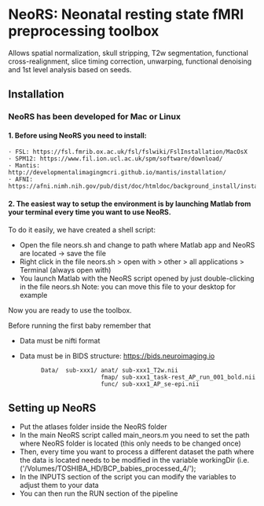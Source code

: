 # NeoRS: Neonatal resting state fMRI preprocessing toolbox

Allows spatial normalization, skull stripping, T2w segmentation, functional cross-realignment, slice timing correction, unwarping, functional denoising and 1st level analysis based on seeds.


## Installation 
### NeoRS has been developed for Mac or Linux 

#### 1. Before using NeoRS you need to install:
	· FSL: https://fsl.fmrib.ox.ac.uk/fsl/fslwiki/FslInstallation/MacOsX
	· SPM12: https://www.fil.ion.ucl.ac.uk/spm/software/download/ 
	· Mantis: http://developmentalimagingmcri.github.io/mantis/installation/
	· AFNI: https://afni.nimh.nih.gov/pub/dist/doc/htmldoc/background_install/install_instructs/steps_mac.html

#### 2. The easiest way to setup the environment is by launching Matlab from your terminal every time you want to use NeoRS.
To do it easily, we have created a shell script:
 - Open the file neors.sh and change to path where Matlab app and NeoRS are located -> save the file
 - Right click in the file neors.sh > open with > other > all applications > Terminal (always open with)
 - You launch Matlab with the NeoRS script opened by just double-clicking in the file neors.sh
Note: you can move this file to your desktop for example

Now you are ready to use the toolbox.

Before running the first baby remember that

  - Data must be nifti format
  - Data must be in BIDS structure: https://bids.neuroimaging.io
 
              Data/  sub-xxx1/ anat/ sub-xxx1_T2w.nii
                               fmap/ sub-xxx1_task-rest_AP_run_001_bold.nii
                               func/ sub-xxx1_AP_se-epi.nii
 

## Setting up NeoRS
 - Put the atlases folder inside the NeoRS folder
 - In the main NeoRS script called main_neors.m you need to set the path where NeoRS folder is located (this only needs to be changed once)
 - Then, every time you want to process a different dataset the path where the data is located needs to be modified in the variable workingDir
(i.e. ('/Volumes/TOSHIBA_HD/BCP_babies_processed_4/');
- In the INPUTS section of the script you can modify the variables to adjust them to your data
- You can then run the RUN section of the pipeline 
